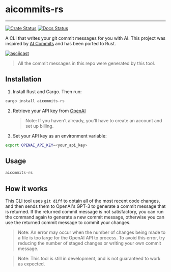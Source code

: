 # aicommits-rs
------------

[![Crate Status](https://img.shields.io/crates/v/aicommits-rs.svg)](https://crates.io/crates/aicommits-rs)
[![Docs Status](https://docs.rs/aicommits-rs/badge.svg)](https://docs.rs/crate/aicommits-rs/)

A CLI that writes your git commit messages for you with AI. This project was inspired by [AI Commits](https://github.com/Nutlope/aicommits) and has been ported to Rust.

[![asciicast](https://asciinema.org/a/2EVq8BXjmr0CUpfmDh42s8Nux.svg)](https://asciinema.org/a/2EVq8BXjmr0CUpfmDh42s8Nux)

> All the commit messages in this repo were generated by this tool.

## Installation

1. Install Rust and Cargo. Then run:

```bash
cargo install aicommits-rs
```

2. Retrieve your API key from [OpenAI](https://platform.openai.com/account/api-keys)

   > Note: If you haven't already, you'll have to create an account and set up billing.
3. Set your API key as an environment variable:

```bash
export OPENAI_API_KEY=<your_api_key>
```

## Usage

```bash
aicommits-rs
```

## How it works

This CLI tool uses `git diff` to obtain all of the most recent code changes, and then sends them to OpenAI's GPT-3 to generate a commit message that is returned. If the returned commit message is not satisfactory, you can run the command again to generate a new commit message, otherwise you can use the returned commit message to commit your changes.

> Note: An error may occur when the number of changes being made to a file is too large for the OpenAI API to process. To avoid this error, try reducing the number of staged changes or writing your own commit message. 

> Note: This tool is still in development, and is not guaranteed to work as expected.



